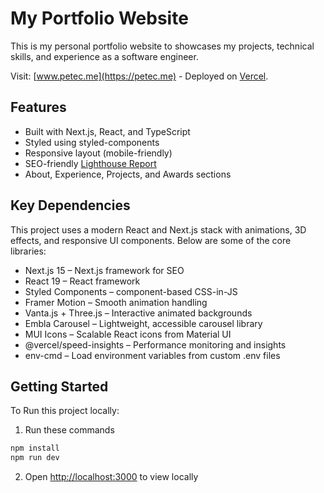 # My Portfolio Website

This is my personal portfolio website to showcases my projects, technical skills, and experience as a software engineer.

Visit: [www.petec.me](https://petec.me) - Deployed on [Vercel](https://vercel.com/).

## Features

- Built with Next.js, React, and TypeScript
- Styled using styled-components
- Responsive layout (mobile-friendly)
- SEO-friendly [Lighthouse Report](./public/lighthouse-report.png)
- About, Experience, Projects, and Awards sections

## Key Dependencies

This project uses a modern React and Next.js stack with animations, 3D effects, and responsive UI components. Below are some of the core libraries:

- Next.js 15 – Next.js framework for SEO
- React 19 – React framework
- Styled Components – component-based CSS-in-JS
- Framer Motion – Smooth animation handling
- Vanta.js + Three.js – Interactive animated backgrounds
- Embla Carousel – Lightweight, accessible carousel library
- MUI Icons – Scalable React icons from Material UI
- @vercel/speed-insights – Performance monitoring and insights
- env-cmd – Load environment variables from custom .env files

## Getting Started

To Run this project locally:

1.  Run these commands

```bash
npm install
npm run dev
```

2. Open [http://localhost:3000](http://localhost:3000) to view locally
